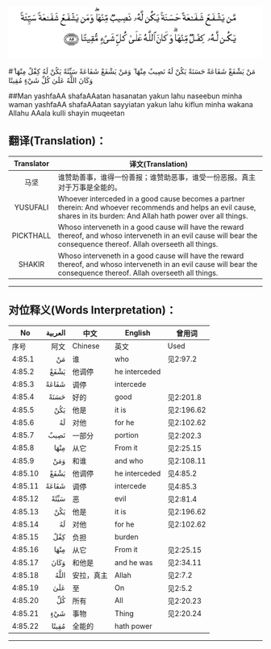 ![004:085](images/004_085.gif)

#مَنْ يَشْفَعْ شَفَاعَةً حَسَنَةً يَكُنْ لَهُ نَصِيبٌ مِنْهَا ۖ وَمَنْ يَشْفَعْ شَفَاعَةً سَيِّئَةً يَكُنْ لَهُ كِفْلٌ مِنْهَا ۗ وَكَانَ اللَّهُ عَلَىٰ كُلِّ شَيْءٍ مُقِيتًا 

##Man yashfaAA shafaAAatan hasanatan yakun lahu naseebun minha waman yashfaAA shafaAAatan sayyiatan yakun lahu kiflun minha wakana Allahu AAala kulli shayin muqeetan 

## 翻译(Translation)：

| Translator | 译文(Translation)                                            |
| :--------: | ------------------------------------------------------------ |
|    马坚    | 谁赞助善事，谁得一份善报；谁赞助恶事，谁受一份恶报。真主对于万事是全能的。 |
|  YUSUFALI  | Whoever interceded in a good cause becomes a partner therein: And whoever recommends and helps an evil cause, shares in its burden: And Allah hath power over all things. |
| PICKTHALL  | Whoso interveneth in a good cause will have the reward thereof, and whoso interveneth in an evil cause will bear the consequence thereof. Allah overseeth all things. |
|   SHAKIR   | Whoso interveneth in a good cause will have the reward thereof, and whoso interveneth in an evil cause will bear the consequence thereof. Allah overseeth all things. |

---

## 对位释义(Words Interpretation)：

| No   | العربية | 中文    | English | 曾用词 |
| ---- | ------: | ------- | ------- | ------ |
| 序号 |    阿文 | Chinese | 英文    | Used   |
| 4:85.1  | مَنْ    | 谁         | who           | 见2:97.2   |
| 4:85.2  | يَشْفَعْ  | 他调停     | he interceded |            |
| 4:85.3  | شَفَاعَةً | 调停       | intercede     |            |
| 4:85.4  | حَسَنَةً  | 好的       | good          | 见2:201.8  |
| 4:85.5  | يَكُنْ   | 他是       | it is         | 见2:196.62 |
| 4:85.6  | لَهُ    | 对他       | for he        | 见2:102.62 |
| 4:85.7  | نَصِيبٌ  | 一部分     | portion       | 见2:202.3  |
| 4:85.8  | مِنْهَا  | 从它       | From it       | 见2:25.15  |
| 4:85.9  | وَمَنْ   | 和谁       | and who       | 见2:108.11 |
| 4:85.10 | يَشْفَعْ  | 他调停     | he interceded | 见4:85.2   |
| 4:85.11 | شَفَاعَةً | 调停       | intercede     | 见4:85.3   |
| 4:85.12 | سَيِّئَةً  | 恶         | evil          | 见2:81.4   |
| 4:85.13 | يَكُنْ   | 他是       | it is         | 见2:196.62 |
| 4:85.14 | لَهُ    | 对他       | for he        | 见2:102.62 |
| 4:85.15 | كِفْلٌ   | 负担       | burden        |            |
| 4:85.16 | مِنْهَا  | 从它       | From it       | 见2:25.15  |
| 4:85.17 | وَكَانَ  | 和他是     | and he was    | 见2:34.11  |
| 4:85.18 | اللَّهُ  | 安拉，真主 | Allah         | 见2:7.2 |
| 4:85.19 | عَلَىٰ   | 至         | On            | 见2:5.2    |
| 4:85.20 | كُلِّ    | 所有       | All           | 见2:20.23  |
| 4:85.21 | شَيْءٍ   | 事物       | Thing         | 见2:20.24  |
| 4:85.22 | مُقِيتًا | 全能的     | hath power    |            |

---
